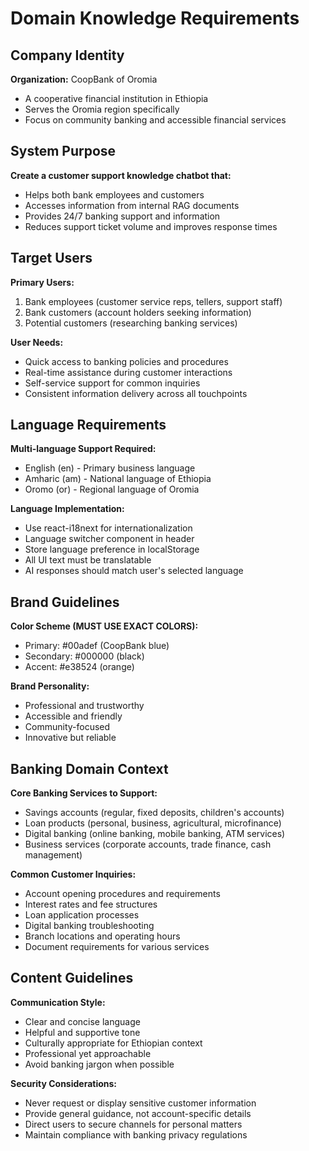 # Domain Knowledge Requirements

## Company Identity

**Organization:** CoopBank of Oromia
- A cooperative financial institution in Ethiopia
- Serves the Oromia region specifically
- Focus on community banking and accessible financial services

## System Purpose

**Create a customer support knowledge chatbot that:**
- Helps both bank employees and customers
- Accesses information from internal RAG documents
- Provides 24/7 banking support and information
- Reduces support ticket volume and improves response times

## Target Users

**Primary Users:**
1. Bank employees (customer service reps, tellers, support staff)
2. Bank customers (account holders seeking information)
3. Potential customers (researching banking services)

**User Needs:**
- Quick access to banking policies and procedures
- Real-time assistance during customer interactions
- Self-service support for common inquiries
- Consistent information delivery across all touchpoints

## Language Requirements

**Multi-language Support Required:**
- English (en) - Primary business language
- Amharic (am) - National language of Ethiopia  
- Oromo (or) - Regional language of Oromia

**Language Implementation:**
- Use react-i18next for internationalization
- Language switcher component in header
- Store language preference in localStorage
- All UI text must be translatable
- AI responses should match user's selected language

## Brand Guidelines

**Color Scheme (MUST USE EXACT COLORS):**
- Primary: #00adef (CoopBank blue)
- Secondary: #000000 (black)
- Accent: #e38524 (orange)

**Brand Personality:**
- Professional and trustworthy
- Accessible and friendly
- Community-focused
- Innovative but reliable

## Banking Domain Context

**Core Banking Services to Support:**
- Savings accounts (regular, fixed deposits, children's accounts)
- Loan products (personal, business, agricultural, microfinance)
- Digital banking (online banking, mobile banking, ATM services)
- Business services (corporate accounts, trade finance, cash management)

**Common Customer Inquiries:**
- Account opening procedures and requirements
- Interest rates and fee structures
- Loan application processes
- Digital banking troubleshooting
- Branch locations and operating hours
- Document requirements for various services

## Content Guidelines

**Communication Style:**
- Clear and concise language
- Helpful and supportive tone
- Culturally appropriate for Ethiopian context
- Professional yet approachable
- Avoid banking jargon when possible

**Security Considerations:**
- Never request or display sensitive customer information
- Provide general guidance, not account-specific details
- Direct users to secure channels for personal matters
- Maintain compliance with banking privacy regulations